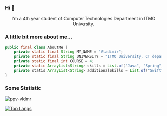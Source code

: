 ### Hi 👋

<p align='center'>I'm a 4th year student of Computer Technologies Department in ITMO University.</p>


### A little bit more about me...  

```java
public final class AboutMe {
    private static final String MY_NAME = "Vladimir";
    private static final String UNIVERSITY = "ITMO University, CT department";
    private static final int COURSE = 4;
    private static ArrayList<String> skills = List.of("Java", "Spring", "PostgreSQL", "bash", "JUnit");
    private statis ArrayList<String> additionalSkills = List.of("Swift", "Haskell", "Python", "JavaScript");
}
```

### Some Statistic
<p align=left> <img src=https://komarev.com/ghpvc/?username=ppv-vldmr alt=ppv-vldmr /> </p>  

[![Top Langs](https://github-readme-stats.vercel.app/api/top-langs/?username=ppv-vldmr&layout=compact&langs_count=10)](https://github.com/ppv-vldmr/github-readme-stats)
